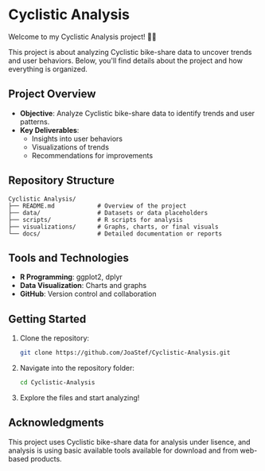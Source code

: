 # Cyclistic Analysis

Welcome to my Cyclistic Analysis project! 🚴‍♀️

This project is about analyzing Cyclistic bike-share data to uncover trends and user behaviors. Below, you'll find details about the project and how everything is organized.

## Project Overview
- **Objective**: Analyze Cyclistic bike-share data to identify trends and user patterns.
- **Key Deliverables**:
  - Insights into user behaviors
  - Visualizations of trends
  - Recommendations for improvements

## Repository Structure
```
Cyclistic Analysis/
├── README.md            # Overview of the project
├── data/                # Datasets or data placeholders
├── scripts/             # R scripts for analysis
├── visualizations/      # Graphs, charts, or final visuals
└── docs/                # Detailed documentation or reports
```

## Tools and Technologies
- **R Programming**: ggplot2, dplyr
- **Data Visualization**: Charts and graphs
- **GitHub**: Version control and collaboration

## Getting Started
1. Clone the repository:
   ```bash
   git clone https://github.com/JoaStef/Cyclistic-Analysis.git
   ```
2. Navigate into the repository folder:
   ```bash
   cd Cyclistic-Analysis
   ```
3. Explore the files and start analyzing!

## Acknowledgments
This project uses Cyclistic bike-share data for analysis under lisence, and analysis is using basic available tools available 
for download and from web-based products.
